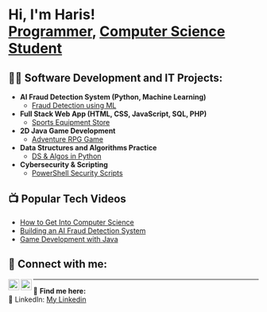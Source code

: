 <h1>Hi, I'm Haris! <br/><a href="https://github.com/haris-github">Programmer</a>, <a href="https://www.linkedin.com/in/your-linkedin">Computer Science Student</a></h1>

<h2>👨‍💻 Software Development and IT Projects:</h2>

- <b>AI Fraud Detection System (Python, Machine Learning)</b>
  - [Fraud Detection using ML](https://github.com/haris-github/AI-Fraud-Detection)
- <b>Full Stack Web App (HTML, CSS, JavaScript, SQL, PHP)</b>
  - [Sports Equipment Store](https://github.com/haris-github/Sports-Equipment-Store)
- <b>2D Java Game Development</b>
  - [Adventure RPG Game](https://github.com/haris-github/Java-RPG-Game)
- <b>Data Structures and Algorithms Practice</b>
  - [DS & Algos in Python](https://github.com/haris-github/DSA-Practice)
- <b>Cybersecurity & Scripting</b>
  - [PowerShell Security Scripts](https://github.com/haris-github/Cybersecurity-Scripts)

<h2>📺 Popular Tech Videos</h2>

- [How to Get Into Computer Science](https://www.youtube.com/your-channel/video1)
- [Building an AI Fraud Detection System](https://www.youtube.com/your-channel/video2)
- [Game Development with Java](https://www.youtube.com/your-channel/video3)

<h2> 🤳 Connect with me:</h2>

[<img align="left" alt="Haris | GitHub" width="22px" src="https://cdn.jsdelivr.net/npm/simple-icons@v3/icons/github.svg" />][github]
[<img align="left" alt="Haris | LinkedIn" width="22px" src="https://cdn.jsdelivr.net/npm/simple-icons@v3/icons/linkedin.svg" />][linkedin]

[github]: https://github.com/haris-github
[linkedin]: https://www.linkedin.com/in/haris-m-9a220a283/

---

📌 **Find me here:**   
🔗 LinkedIn: [My Linkedin](https://www.linkedin.com/in/haris-m-9a220a283/)


